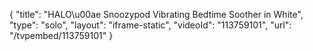 {
    "title": "HALO\u00ae Snoozypod Vibrating Bedtime Soother in White",
    "type": "solo",
    "layout": "iframe-static",
    "videoId": "113759101",
    "url": "\/tvpembed\/113759101"
}